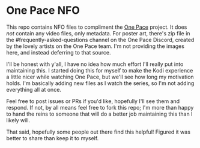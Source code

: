 # One Pace NFO

This repo contains NFO files to compliment the [One Pace](https://onepace.net) project.
It does _not_ contain any video files, only metadata.  For poster art, there's zip file
in the #frequently-asked-questions channel on the One Pace Discord, created by the
lovely artists on the One Pace team.  I'm not providing the images here, and instead
deferring to that source.

I'll be honest with y'all, I have no idea how much effort I'll really put into
maintaining this.  I started doing this for myself to make the Kodi experience
a little nicer while watching One Pace, but we'll see how long my motivation
holds.  I'm basically adding new files as I watch the series, so I'm not adding
everything all at once.

Feel free to post issues or PRs if you'd like, hopefully I'll see them and
respond.  If not, by all means feel free to fork this repo; I'm more than happy
to hand the reins to someone that will do a better job maintaining this than I
likely will.

That said, hopefully some people out there find this helpful!  Figured it was
better to share than keep it to myself.
